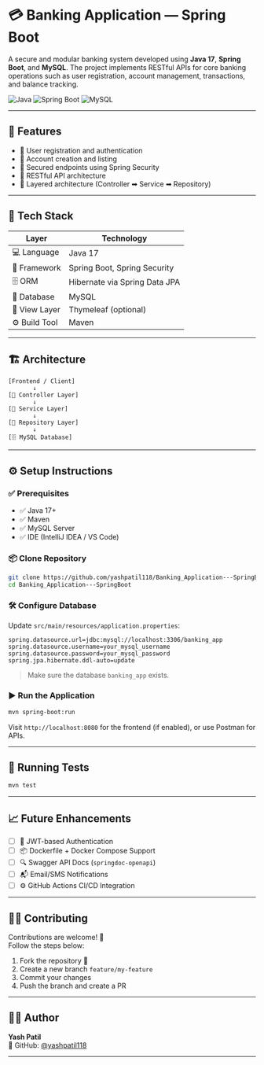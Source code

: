 # 💳 Banking Application — Spring Boot

A secure and modular banking system developed using **Java 17**, **Spring Boot**, and **MySQL**. The project implements RESTful APIs for core banking operations such as user registration, account management, transactions, and balance tracking.

![Java](https://img.shields.io/badge/Java-17-orange?logo=java&logoColor=white)
![Spring Boot](https://img.shields.io/badge/SpringBoot-3.x-brightgreen?logo=springboot)
![MySQL](https://img.shields.io/badge/Database-MySQL-blue?logo=mysql)


---

## 🚀 Features

- 👤 User registration and authentication
- 🏦 Account creation and listing
- 🔐 Secured endpoints using Spring Security
- 📡 RESTful API architecture
- 🧱 Layered architecture (Controller ➡ Service ➡ Repository)

---

## 🧰 Tech Stack

| Layer           | Technology                            |
|------------------|----------------------------------------|
| 💻 Language       | Java 17                               |
| 🌱 Framework      | Spring Boot, Spring Security           |
| 🗄 ORM            | Hibernate via Spring Data JPA          |
| 🧾 Database       | MySQL                                  |
| 🎨 View Layer     | Thymeleaf (optional)                   |
| ⚙ Build Tool     | Maven                                  |

---


## 🏗️ Architecture

```
[Frontend / Client] 
       ↓
[🔧 Controller Layer]
       ↓
[🧠 Service Layer]
       ↓
[💽 Repository Layer]
       ↓
[🗄 MySQL Database]
```

---

## ⚙️ Setup Instructions

### ✅ Prerequisites

- ✅ Java 17+
- ✅ Maven
- ✅ MySQL Server
- ✅ IDE (IntelliJ IDEA / VS Code)

### 📦 Clone Repository

```bash
git clone https://github.com/yashpatil118/Banking_Application---SpringBoot.git
cd Banking_Application---SpringBoot
```

### 🛠 Configure Database

Update `src/main/resources/application.properties`:

```properties
spring.datasource.url=jdbc:mysql://localhost:3306/banking_app
spring.datasource.username=your_mysql_username
spring.datasource.password=your_mysql_password
spring.jpa.hibernate.ddl-auto=update
```

> Make sure the database `banking_app` exists.

### ▶️ Run the Application

```bash
mvn spring-boot:run
```

Visit `http://localhost:8080` for the frontend (if enabled), or use Postman for APIs.

---


## 🧪 Running Tests

```bash
mvn test
```

---

## 📈 Future Enhancements

- [ ] 🔑 JWT-based Authentication
- [ ] 📦 Dockerfile + Docker Compose Support
- [ ] 🔍 Swagger API Docs (`springdoc-openapi`)
- [ ] 📬 Email/SMS Notifications
- [ ] ⚙️ GitHub Actions CI/CD Integration

---

## 🧑‍💻 Contributing

Contributions are welcome! 🧡  
Follow the steps below:

1. Fork the repository 🍴  
2. Create a new branch `feature/my-feature`  
3. Commit your changes  
4. Push the branch and create a PR  

---



## 🙋‍♂️ Author

**Yash Patil**   
🔗 GitHub: [@yashpatil118](https://github.com/yashpatil118)

---

